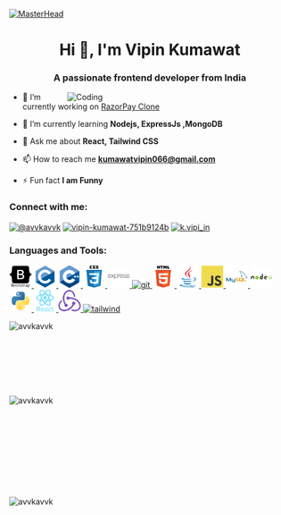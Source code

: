 [![MasterHead](https://repository-images.githubusercontent.com/588181932/e36ec678-7984-4cdd-8e4c-a3932772ff8e)](https://razorpay-clone-vipin.netlify.app/)
<h1 align="center">Hi 👋, I'm Vipin Kumawat</h1>
<h3 align="center">A passionate frontend developer from India</h3>
<img  width="400" align="right" src="https://i.pinimg.com/originals/20/47/ed/2047ede458ed5b676510ec5cacc79ec7.gif" alt="Coding" />


- 🔭 I’m currently working on [RazorPay Clone](https://razorpay-clone-vipin.netlify.app/)

- 🌱 I’m currently learning **Nodejs, ExpressJs ,MongoDB**

- 💬 Ask me about **React, Tailwind CSS**

- 📫 How to reach me **kumawatvipin066@gmail.com**

- ⚡ Fun fact **I am Funny**

<h3 align="left">Connect with me:</h3>
<p align="left">
<a href="https://codepen.io/@avvkavvk" target="blank"><img align="center" src="https://raw.githubusercontent.com/rahuldkjain/github-profile-readme-generator/master/src/images/icons/Social/codepen.svg" alt="@avvkavvk" height="30" width="40" /></a>
<a href="https://linkedin.com/in/vipin-kumawat-751b9124b" target="blank"><img align="center" src="https://raw.githubusercontent.com/rahuldkjain/github-profile-readme-generator/master/src/images/icons/Social/linked-in-alt.svg" alt="vipin-kumawat-751b9124b" height="30" width="40" /></a>
<a href="https://instagram.com/k.vipi_in" target="blank"><img align="center" src="https://raw.githubusercontent.com/rahuldkjain/github-profile-readme-generator/master/src/images/icons/Social/instagram.svg" alt="k.vipi_in" height="30" width="40" /></a>
</p>

<h3 align="left">Languages and Tools:</h3>

<p align="left"> <a href="https://getbootstrap.com" target="_blank" rel="noreferrer"> <img src="https://raw.githubusercontent.com/devicons/devicon/master/icons/bootstrap/bootstrap-plain-wordmark.svg" alt="bootstrap" width="40" height="40"/> </a> <a href="https://www.cprogramming.com/" target="_blank" rel="noreferrer"> <img src="https://raw.githubusercontent.com/devicons/devicon/master/icons/c/c-original.svg" alt="c" width="40" height="40"/> </a> <a href="https://www.w3schools.com/cpp/" target="_blank" rel="noreferrer"> <img src="https://raw.githubusercontent.com/devicons/devicon/master/icons/cplusplus/cplusplus-original.svg" alt="cplusplus" width="40" height="40"/> </a> <a href="https://www.w3schools.com/css/" target="_blank" rel="noreferrer"> <img src="https://raw.githubusercontent.com/devicons/devicon/master/icons/css3/css3-original-wordmark.svg" alt="css3" width="40" height="40"/> </a> <a href="https://expressjs.com" target="_blank" rel="noreferrer"> <img src="https://raw.githubusercontent.com/devicons/devicon/master/icons/express/express-original-wordmark.svg" alt="express" width="40" height="40"/> </a> <a href="https://git-scm.com/" target="_blank" rel="noreferrer"> <img src="https://www.vectorlogo.zone/logos/git-scm/git-scm-icon.svg" alt="git" width="40" height="40"/> </a> <a href="https://www.w3.org/html/" target="_blank" rel="noreferrer"> <img src="https://raw.githubusercontent.com/devicons/devicon/master/icons/html5/html5-original-wordmark.svg" alt="html5" width="40" height="40"/> </a> <a href="https://www.java.com" target="_blank" rel="noreferrer"> <img src="https://raw.githubusercontent.com/devicons/devicon/master/icons/java/java-original.svg" alt="java" width="40" height="40"/> </a> <a href="https://developer.mozilla.org/en-US/docs/Web/JavaScript" target="_blank" rel="noreferrer"> <img src="https://raw.githubusercontent.com/devicons/devicon/master/icons/javascript/javascript-original.svg" alt="javascript" width="40" height="40"/> </a> <a href="https://www.mysql.com/" target="_blank" rel="noreferrer"> <img src="https://raw.githubusercontent.com/devicons/devicon/master/icons/mysql/mysql-original-wordmark.svg" alt="mysql" width="40" height="40"/> </a> <a href="https://nodejs.org" target="_blank" rel="noreferrer"> <img src="https://raw.githubusercontent.com/devicons/devicon/master/icons/nodejs/nodejs-original-wordmark.svg" alt="nodejs" width="40" height="40"/> </a> <a href="https://www.python.org" target="_blank" rel="noreferrer"> <img src="https://raw.githubusercontent.com/devicons/devicon/master/icons/python/python-original.svg" alt="python" width="40" height="40"/> </a> <a href="https://reactjs.org/" target="_blank" rel="noreferrer"> <img src="https://raw.githubusercontent.com/devicons/devicon/master/icons/react/react-original-wordmark.svg" alt="react" width="40" height="40"/> </a> <a href="https://redux.js.org" target="_blank" rel="noreferrer"> <img src="https://raw.githubusercontent.com/devicons/devicon/master/icons/redux/redux-original.svg" alt="redux" width="40" height="40"/> </a> <a href="https://tailwindcss.com/" target="_blank" rel="noreferrer"> <img src="https://www.vectorlogo.zone/logos/tailwindcss/tailwindcss-icon.svg" alt="tailwind" width="40" height="40"/> </a> </p>


<p style=" display:block;"  ><img align="left" src="https://github-readme-stats.vercel.app/api/top-langs?username=avvkavvk&show_icons=true&locale=en&layout=compact" alt="avvkavvk" /></p>
<br>
<br>
<br>
<br>
<br>
<br>
<br>


<p style=" display:block ;">&nbsp;<img align="left" src="https://github-readme-stats.vercel.app/api?username=avvkavvk&show_icons=true&locale=en" alt="avvkavvk" /></p>
<br>
<br>

<br>
<br>
<br>
<br>
<br>
<br>
<p style="background-color:rgb(0, 0, 0)"><img align="left" src="https://github-readme-streak-stats.herokuapp.com/?user=avvkavvk&" alt="avvkavvk" /></p>



